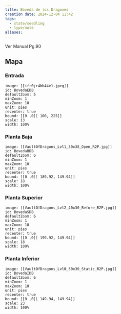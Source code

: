 ```yaml
---
title: Bóveda de los Dragones
creation date: 2024-12-04 11:42
tags:
  - state/seedling
  - type/note
aliases:
---
```


Ver Manual Pg.90

## Mapa

### Entrada

```leaflet
image: [[ifr0jr4bb44e1.jpeg]]
id: BovedaEDB
defaultZoom: 5
minZoom: 1
maxZoom: 10
unit: pies
recenter: true
bound: [[0 ,0][ 100, 225]]
scale: 13
width: 100%
```

### Planta Baja

```leaflet
image: [[VaultOfDragons_Lvl1_30x38_Open_R2P.jpg]]
id: BovedaBDB
defaultZoom: 6
minZoom: 1
maxZoom: 10
unit: pies
recenter: true
bound: [[0 ,0][ 189.92, 149.94]]
scale: 18
width: 100%
```


### Planta Superior

```leaflet
image: [[VaultOfDragons_Lvl2_40x30_Before_R2P.jpg]]
id: BovedaSDB
defaultZoom: 6
minZoom: 1
maxZoom: 10
unit: pies
recenter: true
bound: [[0 ,0][ 199.92, 149.94]]
scale: 18
width: 100%
```


### Planta Inferior

```leaflet
image: [[VaultOfDragons_Lvl0_30x30_Static_R2P.jpg]]
id: BovedaIDB
defaultZoom: 6
minZoom: 1
maxZoom: 10
unit: pies
recenter: true
bound: [[0 ,0][ 149.94, 149.94]]
scale: 23
width: 100%
```